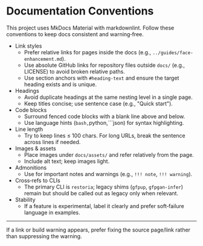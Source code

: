# Documentation Conventions

This project uses MkDocs Material with markdownlint.
Follow these conventions to keep docs consistent and warning‑free.

- Link styles
  - Prefer relative links for pages inside the docs (e.g., `../guides/face-enhancement.md`).
  - Use absolute GitHub links for repository files outside `docs/`
    (e.g., LICENSE) to avoid broken relative paths.
  - Use section anchors with `#heading-text` and ensure the target heading
    exists and is unique.
- Headings
  - Avoid duplicate headings at the same nesting level in a single page.
  - Keep titles concise; use sentence case (e.g., "Quick start").
- Code blocks
  - Surround fenced code blocks with a blank line above and below.
  - Use language hints (```bash,```python,```json) for syntax highlighting.
- Line length
  - Try to keep lines ≤ 100 chars. For long URLs, break the sentence across
    lines if needed.
- Images & assets
  - Place images under `docs/assets/` and refer relatively from the page.
  - Include alt text; keep images light.
- Admonitions
  - Use for important notes and warnings (e.g., `!!! note`, `!!! warning`).
- Cross‑refs to CLIs
  - The primary CLI is `restoria`; legacy shims (`gfpup`, `gfpgan-infer`)
    remain but should be called out as legacy only when relevant.
- Stability
  - If a feature is experimental, label it clearly and prefer soft‑failure
    language in examples.

---

If a link or build warning appears, prefer fixing the source page/link rather
than suppressing the warning.
